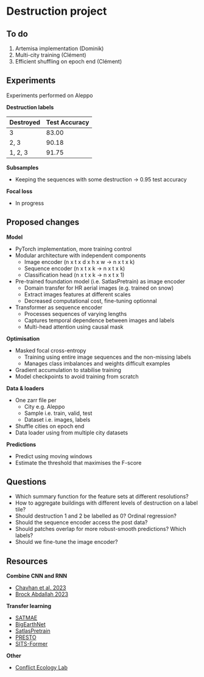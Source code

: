 # Destruction project

## To do

1. Artemisa implementation (Dominik)
2. Multi-city training (Clément)
3. Efficient shuffling on epoch end (Clément)

## Experiments

Experiments performed on Aleppo

**Destruction labels**

| Destroyed | Test Accuracy |
|-----------|---------------|
| 3         | 83.00         |
| 2, 3      | 90.18         |
| 1, 2, 3   | 91.75         |

**Subsamples**

- Keeping the sequences with some destruction &rarr; 0.95 test accuracy

**Focal loss**

- In progress

## Proposed changes

**Model**

- PyTorch implementation, more training control
- Modular architecture with independent components 
	- Image encoder (n x t x d x h x w &rarr; n x t x k)
	- Sequence encoder (n x t x k  &rarr; n x t x k)
	- Classification head (n x t x k &rarr; n x t x 1)
- Pre-trained foundation model (i.e. SatlasPretrain) as image encoder
	- Domain transfer for HR aerial images (e.g. trained on snow)
	- Extract images features at different scales
	- Decreased computational cost, fine-tuning optionnal
- Transformer as sequence encoder
	- Processes sequences of varying lengths
	- Captures temporal dependence between images and labels
	- Multi-head attention using causal mask

**Optimisation**

- Masked focal cross-entropy 
	- Training using entire image sequences and the non-missing labels
	- Manages class imbalances and weights difficult examples
- Gradient accumulation to stabilise training
- Model checkpoints to avoid training from scratch

**Data & loaders**

- One zarr file per
	- City e.g. Aleppo
	- Sample i.e. train, valid, test
	- Dataset i.e. images, labels
- Shuffle cities on epoch end
- Data loader using from multiple city datasets

**Predictions**

- Predict using moving windows
- Estimate the threshold that maximises the F-score

## Questions

- Which summary function for the feature sets at different resolutions?
- How to aggregate buildings with different levels of destruction on a label tile?
- Should destruction 1 and 2 be labelled as 0? Ordinal regression?
- Should the sequence encoder access the post data?
- Should patches overlap for more robust-smooth predictions? Which labels?
- Should we fine-tune the image encoder?

## Resources

**Combine CNN and RNN**

- [Chavhan et al. 2023](https://ieeexplore.ieee.org/document/10192592)
- [Brock Abdallah 2023](https://arxiv.org/pdf/2204.08461.pdf)

**Transfer learning**

- [SATMAE](https://github.com/sustainlab-group/SatMAE?tab=readme-ov-file)
- [BigEarthNet](https://git.tu-berlin.de/rsim/BigEarthNet-S2_19-classes_models)
- [SatlasPretrain](https://github.com/allenai/satlaspretrain_models?tab=readme-ov-file)
- [PRESTO](https://arxiv.org/pdf/2304.14065.pdf)
- [SITS-Former](https://www.sciencedirect.com/science/article/pii/S0303243421003585)

**Other**

- [Conflict Ecology Lab](https://www.conflict-ecology.org/research)